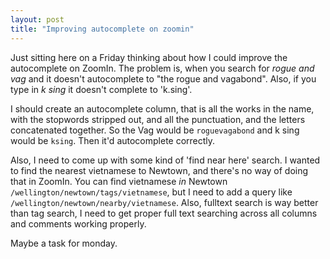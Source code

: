 ```yaml
---
layout: post
title: "Improving autocomplete on zoomin"
---
```

 
Just sitting here on a Friday thinking about how I could improve the autocomplete on ZoomIn. The problem is, when you search for _rogue and vag_ and it doesn't autocomplete to "the rogue and vagabond". Also, if you type in _k sing_ it doesn't complete to 'k.sing'. 

I should create an autocomplete column, that is all the works in the name, with the stopwords stripped out, and all the punctuation, and the letters concatenated together. So the Vag would be `roguevagabond` and k sing would be `ksing`. Then it'd autocomplete correctly.

Also, I need to come up with some kind of 'find near here' search. I wanted to find the nearest vietnamese to Newtown, and there's no way of doing that in ZoomIn. You can find vietnamese *in* Newtown `/wellington/newtown/tags/vietnamese`, but I need to add a query like `/wellington/newtown/nearby/vietnamese`. Also, fulltext search is way better than tag search, I need to get proper full text searching across all columns and comments working properly.

Maybe a task for monday.